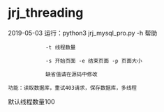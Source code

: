 # jrj_threading

2019-05-03
    运行：python3 jrj_mysql_pro.py -h 帮助
    
                -t 线程数量
                
                -s 开始页面 -e 结束页面 -p 页面大小
                
                缺省值请在源码中修改
                
    功能：读取数据库，重试403请求，保存数据库，多线程
    
    
默认线程数量100
